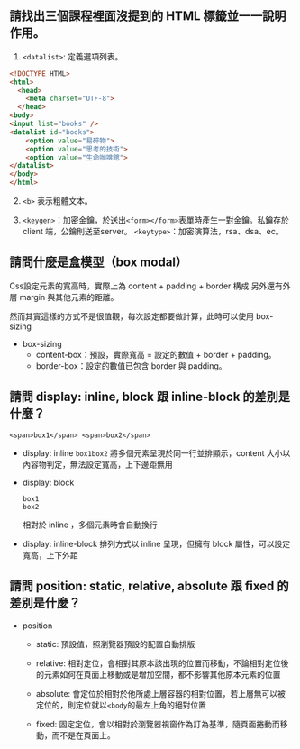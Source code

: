 ## 請找出三個課程裡面沒提到的 HTML 標籤並一一說明作用。
1. `<datalist>`: 定義選項列表。
```html
<!DOCTYPE HTML>
<html>
  <head>
    <meta charset="UTF-8">
  </head>
<body>
<input list="books" />
<datalist id="books">
	<option value="易碎物">
	<option value="思考的技術">
	<option value="生命咖啡館">
</datalist>
</body>
</html>
```
2. `<b>` 表示粗體文本。

3.  `<keygen>`：加密金鑰，於送出`<form></form>`表單時產生一對金鑰。私鑰存於 client 端，公鑰則送至server。
    `<keytype>`：加密演算法，rsa、dsa、ec。

## 請問什麼是盒模型（box modal）
Css設定元素的寬高時，實際上為 content + padding + border 構成 另外還有外層 margin 與其他元素的距離。

然而其實這樣的方式不是很值觀，每次設定都要做計算，此時可以使用 box-sizing
* box-sizing
  * content-box：預設，實際寬高 = 設定的數值 + border + padding。
  * border-box：設定的數值已包含 border 與 padding。

## 請問 display: inline, block 跟 inline-block 的差別是什麼？
`<span>box1</span> <span>box2</span>`

* display: inline
  `box1box2`
  將多個元素呈現於同一行並排顯示，content 大小以內容物判定，無法設定寬高，上下邊距無用

* display: block
  ```
  box1
  box2
  ```
  相對於 inline ，多個元素時會自動換行

* display: inline-block
  排列方式以 inline 呈現，但擁有 block 屬性，可以設定寬高，上下外距

## 請問 position: static, relative, absolute 跟 fixed 的差別是什麼？

* position
  * static: 預設值，照瀏覽器預設的配置自動排版

  * relative: 相對定位，會相對其原本該出現的位置而移動，不論相對定位後的元素如何在頁面上移動或是增加空間，都不影響其他原本元素的位置
  
  * absolute: 會定位於相對於他所處上層容器的相對位置，若上層無可以被定位的，則定位就以`<body`的最左上角的絕對位置
    
  * fixed: 固定定位，會以相對於瀏覽器視窗作為訂為基準，隨頁面捲動而移動，而不是在頁面上。